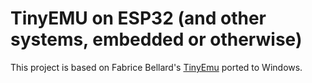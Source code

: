 # TinyEMU on ESP32 (and other systems, embedded or otherwise)

This project is based on Fabrice Bellard's [TinyEmu](https://bellard.org/tinyemu/) ported to Windows.

